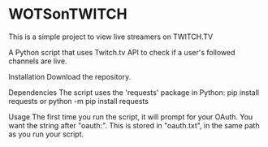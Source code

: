 # WOTSonTWITCH
This is a simple project to view live streamers on TWITCH.TV

A Python script that uses Twitch.tv API to check if a user's followed channels are live.

Installation
Download the repository.

Dependencies
The script uses the 'requests' package in Python:
pip install requests or python -m pip install requests

Usage
The first time you run the script, it will prompt for your OAuth. You want the string after "oauth:".
This is stored in "oauth.txt", in the same path as you run your script.
